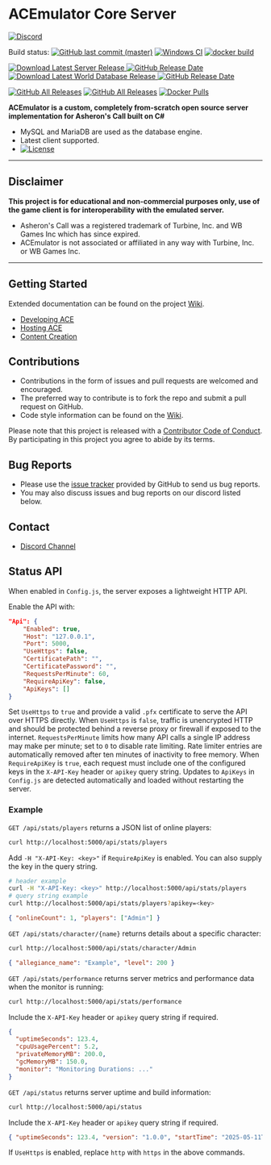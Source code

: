 # ACEmulator Core Server

[![Discord](https://img.shields.io/discord/261242462972936192.svg?label=play+now!&style=for-the-badge&logo=discord)](https://discord.gg/C2WzhP9)

Build status: [![GitHub last commit (master)](https://img.shields.io/github/last-commit/acemulator/ace/master)](https://github.com/ACEmulator/ACE/commits/master) [![Windows CI](https://ci.appveyor.com/api/projects/status/rqebda31cgu8u59w/branch/master?svg=true)](https://ci.appveyor.com/project/LtRipley36706/ace/branch/master) [![docker build](https://github.com/ACEmulator/ACE/actions/workflows/docker-image.yml/badge.svg)](https://hub.docker.com/r/acemulator/ace)

[![Download Latest Server Release](https://img.shields.io/github/v/release/ACEmulator/ACE?label=latest%20server%20release) ![GitHub Release Date](https://img.shields.io/github/release-date/acemulator/ace)](https://github.com/ACEmulator/ACE/releases/latest)
[![Download Latest World Database Release](https://img.shields.io/github/v/release/ACEmulator/ACE-World-16PY-Patches?label=latest%20world%20database%20release) ![GitHub Release Date](https://img.shields.io/github/release-date/acemulator/ACE-World-16PY-Patches)](https://github.com/ACEmulator/ACE-World-16PY-Patches/releases/latest)

[![GitHub All Releases](https://img.shields.io/github/downloads/acemulator/ace/total?label=server%20downloads)](https://github.com/ACEmulator/ACE/releases) [![GitHub All Releases](https://img.shields.io/github/downloads/acemulator/ACE-World-16PY-Patches/total?label=database%20downloads)](https://github.com/ACEmulator/ACE-World-16PY-Patches/releases) [![Docker Pulls](https://img.shields.io/docker/pulls/acemulator/ace)](https://hub.docker.com/r/acemulator/ace)

**ACEmulator is a custom, completely from-scratch open source server implementation for Asheron's Call built on C#**
 * MySQL and MariaDB are used as the database engine.
 * Latest client supported.
 * [![License](https://img.shields.io/github/license/acemulator/ace)](https://github.com/ACEmulator/ACE/blob/master/LICENSE)

***
## Disclaimer
**This project is for educational and non-commercial purposes only, use of the game client is for interoperability with the emulated server.**
- Asheron's Call was a registered trademark of Turbine, Inc. and WB Games Inc which has since expired.
- ACEmulator is not associated or affiliated in any way with Turbine, Inc. or WB Games Inc.
***
## Getting Started
Extended documentation can be found on the project [Wiki](https://github.com/ACEmulator/ACE/wiki).
* [Developing ACE](https://github.com/ACEmulator/ACE/wiki/ACE-Development)
* [Hosting ACE](https://github.com/ACEmulator/ACE/wiki/ACE-Hosting)
* [Content Creation](https://github.com/ACEmulator/ACE/wiki/Content-Creation)

## Contributions
* Contributions in the form of issues and pull requests are welcomed and encouraged.
* The preferred way to contribute is to fork the repo and submit a pull request on GitHub.
* Code style information can be found on the [Wiki](https://github.com/ACEmulator/ACE/wiki/Code-Style).

Please note that this project is released with a [Contributor Code of Conduct](https://github.com/ACEmulator/ACE/blob/master/CODE_OF_CONDUCT.md). By participating in this project you agree to abide by its terms.

## Bug Reports
* Please use the [issue tracker](https://github.com/ACEmulator/ACE/issues) provided by GitHub to send us bug reports.
* You may also discuss issues and bug reports on our discord listed below.

## Contact
* [Discord Channel](https://discord.gg/C2WzhP9)

## Status API
When enabled in `Config.js`, the server exposes a lightweight HTTP API.

Enable the API with:

```json
"Api": {
    "Enabled": true,
    "Host": "127.0.0.1",
    "Port": 5000,
    "UseHttps": false,
    "CertificatePath": "",
    "CertificatePassword": "",
    "RequestsPerMinute": 60,
    "RequireApiKey": false,
    "ApiKeys": []
}
```

Set `UseHttps` to `true` and provide a valid `.pfx` certificate to serve the API
over HTTPS directly. When `UseHttps` is `false`, traffic is unencrypted HTTP and
should be protected behind a reverse proxy or firewall if exposed to the
internet. `RequestsPerMinute` limits how many API calls a single IP address may
make per minute; set to `0` to disable rate limiting. Rate limiter entries are
automatically removed after ten minutes of inactivity to free memory. When
`RequireApiKey` is `true`, each request must include one of the configured
keys in the `X-API-Key` header or `apikey` query string. Updates to `ApiKeys`
in `Config.js` are detected automatically and loaded without restarting the
server.

### Example
`GET /api/stats/players` returns a JSON list of online players:

```bash
curl http://localhost:5000/api/stats/players
```

Add `-H "X-API-Key: <key>"` if `RequireApiKey` is enabled.
You can also supply the key in the query string.

```bash
# header example
curl -H "X-API-Key: <key>" http://localhost:5000/api/stats/players
# query string example
curl http://localhost:5000/api/stats/players?apikey=<key>
```

```json
{ "onlineCount": 1, "players": ["Admin"] }
```

`GET /api/stats/character/{name}` returns details about a specific character:

```bash
curl http://localhost:5000/api/stats/character/Admin
```

```json
{ "allegiance_name": "Example", "level": 200 }
```

`GET /api/stats/performance` returns server metrics and performance data when the monitor is running:

```bash
curl http://localhost:5000/api/stats/performance
```

Include the `X-API-Key` header or `apikey` query string if required.

```json
{
  "uptimeSeconds": 123.4,
  "cpuUsagePercent": 5.2,
  "privateMemoryMB": 200.0,
  "gcMemoryMB": 150.0,
  "monitor": "Monitoring Durations: ..."
}
```

`GET /api/status` returns server uptime and build information:

```bash
curl http://localhost:5000/api/status
```

Include the `X-API-Key` header or `apikey` query string if required.

```json
{ "uptimeSeconds": 123.4, "version": "1.0.0", "startTime": "2025-05-11T02:21:11Z" }
```

If `UseHttps` is enabled, replace `http` with `https` in the above commands.
